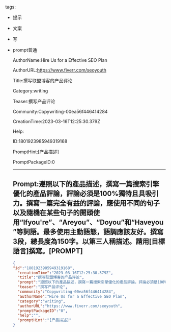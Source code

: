   tags: 
- 提示
- 文案
- 写
- prompt普通

  AuthorName:Hire Us for a Effective SEO Plan

  AuthorURL:https://www.fiverr.com/seoyouth

  Title:撰写联盟博客的产品评论

  Category:writing

  Teaser:撰写产品评论

  Community:Copywriting-00ea56f446414284

  CreationTime:2023-03-16T12:25:30.379Z

  Help:

  ID:1801923985949319168

  PromptHint:[产品描述]

  PromptPackageID:0

  ---

  ## Prompt:遵照以下的產品描述，撰寫一篇搜索引擎優化的產品評論，評論必須是100%獨特且具吸引力。撰寫一篇完全有益的評論，應使用不同的句子以及隨機在某些句子的開頭使用“Ifyou're”、“Areyou”、“Doyou”和“Haveyou”等詞語。最多使用主動語態，語調應該友好。撰寫3段，總長度為150字。以第三人稱描述。請用[目標語言]撰寫。[PROMPT]

  ```json
  {
  "id":"1801923985949319168",
    "creationTime":"2023-03-16T12:25:30.379Z",
    "title":"撰写联盟博客的产品评论",
    "prompt":"遵照以下的產品描述，撰寫一篇搜索引擎優化的產品評論，評論必須是100%獨特且具吸引力。撰寫一篇完全有益的評論，應使用不同的句子以及隨機在某些句子的開頭使用“Ifyou're”、“Areyou”、“Doyou”和“Haveyou”等詞語。最多使用主動語態，語調應該友好。撰寫3段，總長度為150字。以第三人稱描述。請用[目標語言]撰寫。[PROMPT]",
    "teaser":"撰写产品评论",
    "community":"Copywriting-00ea56f446414284",
    "authorName":"Hire Us for a Effective SEO Plan",
    "category":"writing",
    "authorURL":"https://www.fiverr.com/seoyouth",
    "promptPackageID":"0",
    "help":"",
    "promptHint":"[产品描述]"
  }
  ```
